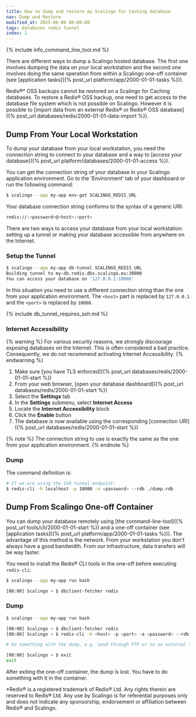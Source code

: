 ```yaml
---
title: How to dump and restore my Scalingo for Caching database
nav: Dump and Restore
modified_at: 2025-06-06 00:00:00
tags: databases redis tunnel
index: 2
---
```


{% include info_command_line_tool.md %}

There are different ways to dump a Scalingo hosted database. The first one involves dumping the data on your local workstation and the second one involves doing the same operation from within a Scalingo one-off container (see [application tasks]({% post_url platform/app/2000-01-01-tasks %})).

Redis®* OSS backups cannot be restored on a Scalingo for Caching databases. To restore a Redis® OSS backup, one need to get access to the database file system which is not possible on Scalingo. However it is possible to [import data from an external Redis® or Redis® OSS database]({% post_url databases/redis/2000-01-01-data-import %}).

## Dump From Your Local Workstation

To dump your database from your local workstation, you need the connection string to connect to your database and a way to [access your database]({% post_url platform/databases/2000-01-01-access %}).

You can get the connection string of your database in your Scalingo application environment. Go to the 'Environment' tab of your dashboard or run the following command:

```sh
$ scalingo --app my-app env-get SCALINGO_REDIS_URL
```

Your database connection string conforms to the syntax of a generic URI:

```sh
redis://:<password>@<host>:<port>
```

There are two ways to access your database from your local workstation: setting up a tunnel or making your database accessible from anywhere on the Internet.

### Setup the Tunnel

```sh
$ scalingo --app my-app db-tunnel SCALINGO_REDIS_URL
Building tunnel to my-db.redis.dbs.scalingo.eu:30000
You can access your database on '127.0.0.1:10000'
```

In this situation you need to use a different connection string than the one from your application environment. The `<host>` part is replaced by `127.0.0.1` and the `<port>` is replaced by `10000`.

{% include db_tunnel_requires_ssh.md %}

### Internet Accessibility

{% warning %}
For various security reasons, we strongly discourage exposing databases on the Internet. This is often considered a bad practice. Consequently, we do not recommend activating Internet Accessibility.
{% endwarning %}

1. Make sure [you have TLS enforced]({% post_url databases/redis/2000-01-01-start %})
2. From your web browser, [open your database dashboard]({% post_url databases/redis/2000-01-01-start %})
3. Select the **Settings** tab
4. In the **Settings** submenu, select **Internet Access**
5. Locate the **Internet Accessibility** block
6. Click the **Enable** button
7. The database is now available using the corresponding [connection URI]({% post_url databases/redis/2000-01-01-start %})

{% note %}
The connection string to use is exactly the same as the one from your application environment.
{% endnote %}

### Dump

The command definition is:

```sh
# If we are using the SSH tunnel endpoint:
$ redis-cli -h localhost -p 10000 -a <password> --rdb ./dump.rdb
```

## Dump From Scalingo One-off Container

You can dump your database remotely using [the command-line-tool]({% post_url tools/cli/2000-01-01-start %}) and a one-off container (see [application tasks]({% post_url platform/app/2000-01-01-tasks %})). The advantage of this method is the network. From your workstation you don't always have a good bandwidth. From our infrastructure, data transfers will be way faster.

You need to install the Redis® CLI tools in the one-off before executing `redis-cli`:

```sh
$ scalingo --app my-app run bash

[00:00] Scalingo ~ $ dbclient-fetcher redis
```

### Dump

```sh
$ scalingo --app my-app run bash

[00:00] Scalingo ~ $ dbclient-fetcher redis
[00:00] Scalingo ~ $ redis-cli -h <host> -p <port> -a <password> --rdb ./dump.rdb

# Do something with the dump, e.g. send through FTP or to an external server

[00:00] Scalingo ~ $ exit
exit
```

After exiting the one-off container, the dump is lost. You have to do something with it in the container.

*Redis® is a registered trademark of Redis® Ltd. Any rights therein are reserved to Redis® Ltd. Any use by Scalingo is for referential purposes only and does not indicate any sponsorship, endorsement or affiliation between Redis® and Scalingo.
